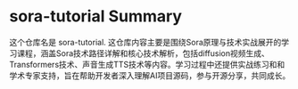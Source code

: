 # sora-tutorial Summary

这个仓库名是 sora-tutorial. 这仓库内容主要是围绕Sora原理与技术实战展开的学习课程，涵盖Sora技术路径详解和核心技术解析，包括diffusion视频生成、Transformers技术、声音生成TTS技术等内容。学习过程中还提供实战练习和和学术专家支持，旨在帮助开发者深入理解AI项目源码，参与开源分享，共同成长。